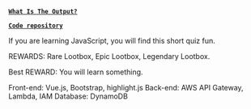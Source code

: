 [**`What Is The Output?`**](https://istvanamolnar.github.io)

[**`Code repository`**](https://gitlab.com/istvanamolnar/whatistheoutput)

If you are learning JavaScript, you will find this short quiz fun.

REWARDS: Rare Lootbox, Epic Lootbox, Legendary Lootbox.

Best REWARD: You will learn something.

Front-end: Vue.js, Bootstrap, highlight.js
Back-end: AWS API Gateway, Lambda, IAM
Database: DynamoDB
